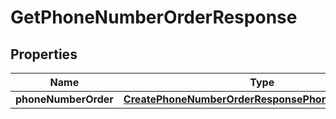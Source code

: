 

# GetPhoneNumberOrderResponse


## Properties

| Name | Type | Description | Notes |
|------------ | ------------- | ------------- | -------------|
|**phoneNumberOrder** | [**CreatePhoneNumberOrderResponsePhoneNumberOrder**](CreatePhoneNumberOrderResponsePhoneNumberOrder.md) |  |  [optional] |



